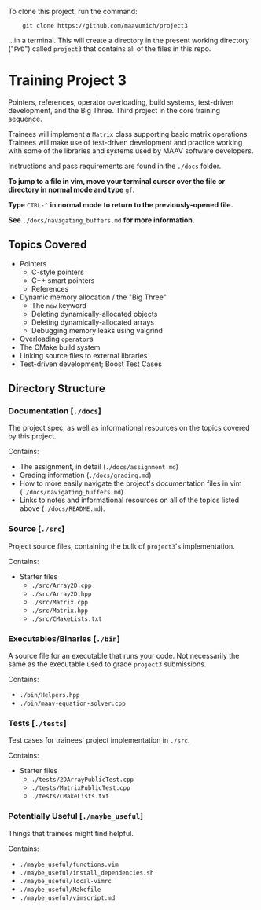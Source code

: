 To clone this project, run the command:

		git clone https://github.com/maavumich/project3

...in a terminal. This will create a directory in the present working
directory ("`PWD`") called `project3` that contains all of the files in
this repo.

# Training Project 3

Pointers, references, operator overloading, build systems, test-driven
development, and the Big Three. Third project in the core training sequence.

Trainees will implement a `Matrix` class supporting basic matrix
operations. Trainees will make use of test-driven development and practice
working with some of the libraries and systems used by MAAV software
developers.

Instructions and pass requirements are found in the `./docs` folder.

**To jump to a file in vim, move your terminal cursor over the file or
directory in normal mode and type** `gf`.

**Type** `CTRL-^` **in normal mode to return to the previously-opened file.**

**See** `./docs/navigating_buffers.md` **for more information.**

## Topics Covered

* Pointers
	* C-style pointers
	* C++ smart pointers
	* References
* Dynamic memory allocation / the "Big Three"
	* The `new` keyword
	* Deleting dynamically-allocated objects
	* Deleting dynamically-allocated arrays
	* Debugging memory leaks using valgrind
* Overloading `operator`s
* The CMake build system
* Linking source files to external libraries
* Test-driven development; Boost Test Cases


## Directory Structure

### Documentation 			[`./docs`]

The project spec, as well as informational resources on the topics covered
by this project.

Contains:
* The assignment, in detail (`./docs/assignment.md`)
* Grading information (`./docs/grading.md`)
* How to more easily navigate the project's documentation files in vim
  (`./docs/navigating_buffers.md`)
* Links to notes and informational resources on all of the topics listed
  above (`./docs/README.md`).

### Source					[`./src`]

Project source files, containing the bulk of `project3`'s implementation.

Contains:
* Starter files
	* `./src/Array2D.cpp`
	* `./src/Array2D.hpp`
	* `./src/Matrix.cpp`
	* `./src/Matrix.hpp`
	* `./src/CMakeLists.txt`

### Executables/Binaries	[`./bin`]

A source file for an executable that runs your code. Not necessarily the same
as the executable used to grade `project3` submissions.

Contains:
* `./bin/Helpers.hpp`
* `./bin/maav-equation-solver.cpp`

### Tests					[`./tests`]

Test cases for trainees' project implementation in `./src`.

Contains:
* Starter files
	* `./tests/2DArrayPublicTest.cpp`
	* `./tests/MatrixPublicTest.cpp`
	* `./tests/CMakeLists.txt`

### Potentially Useful		[`./maybe_useful`]

Things that trainees might find helpful.

Contains:
* `./maybe_useful/functions.vim`
* `./maybe_useful/install_dependencies.sh`
* `./maybe_useful/local-vimrc`
* `./maybe_useful/Makefile`
* `./maybe_useful/vimscript.md`
